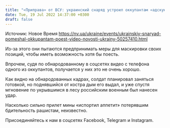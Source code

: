 ```yaml
---
title: "«Приправа» от ВСУ: украинский снаряд устроил оккупантам «адскую кухню» — видео"
date: Tue, 19 Jul 2022 14:37:00 +0300
draft: false
---
```

Источник: Новое Время https://nv.ua/ukraine/events/ukrainskiy-snaryad-pomeshal-okkupantam-poest-video-novosti-ukrainy-50257410.html


Из-за этого они пытаются предпринимать меры для маскировки своих позиций, чтобы иметь возможность хотя бы поесть.

Впрочем, судя по обнародованному в соцсетях видео с телефона одного из оккупантов, получается у них это не очень хорошо.

Как видно на обнародованных кадрах, солдат планировал заняться готовкой, но поднявшийся от костра дым его выдал, и уже спустя мгновение по укрывшимся в лесу российским военным был нанесен удар.

Насколько сильно прилет мины «испортил аппетит» потерявшим бдительность рашистам, неизвестно.

Присоединяйтесь к нам в соцсетях Facebook, Telegram и Instagram.
